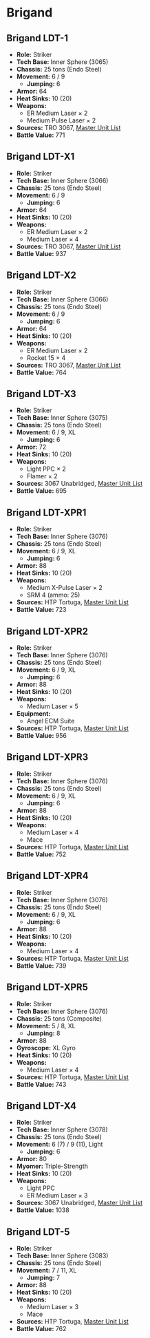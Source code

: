 # Brigand
## Brigand LDT-1
- **Role:** Striker
- **Tech Base:** Inner Sphere (3065)
- **Chassis:** 25 tons (Endo Steel)
- **Movement:** 6 / 9
  - **Jumping:** 6
- **Armor:** 64
- **Heat Sinks:** 10 (20)
- **Weapons:**
  - ER Medium Laser × 2
  - Medium Pulse Laser × 2
- **Sources:** TRO 3067, [Master Unit List](http://masterunitlist.info/Unit/Details/3859/brigand-ldt-1)
- **Battle Value:** 771

## Brigand LDT-X1
- **Role:** Striker
- **Tech Base:** Inner Sphere (3066)
- **Chassis:** 25 tons (Endo Steel)
- **Movement:** 6 / 9
  - **Jumping:** 6
- **Armor:** 64
- **Heat Sinks:** 10 (20)
- **Weapons:**
  - ER Medium Laser × 2
  - Medium Laser × 4
- **Sources:** TRO 3067, [Master Unit List](http://masterunitlist.info/Unit/Details/3860/brigand-ldt-x1)
- **Battle Value:** 937

## Brigand LDT-X2
- **Role:** Striker
- **Tech Base:** Inner Sphere (3066)
- **Chassis:** 25 tons (Endo Steel)
- **Movement:** 6 / 9
  - **Jumping:** 6
- **Armor:** 64
- **Heat Sinks:** 10 (20)
- **Weapons:**
  - ER Medium Laser × 2
  - Rocket 15 × 4
- **Sources:** TRO 3067, [Master Unit List](http://masterunitlist.info/Unit/Details/3861/brigand-ldt-x2)
- **Battle Value:** 764

## Brigand LDT-X3
- **Role:** Striker
- **Tech Base:** Inner Sphere (3075)
- **Chassis:** 25 tons (Endo Steel)
- **Movement:** 6 / 9, XL
  - **Jumping:** 6
- **Armor:** 72
- **Heat Sinks:** 10 (20)
- **Weapons:**
  - Light PPC × 2
  - Flamer × 2
- **Sources:** 3067 Unabridged, [Master Unit List](http://masterunitlist.info/Unit/Details/5653/brigand-ldt-x3)
- **Battle Value:** 695

## Brigand LDT-XPR1
- **Role:** Striker
- **Tech Base:** Inner Sphere (3076)
- **Chassis:** 25 tons (Endo Steel)
- **Movement:** 6 / 9, XL
  - **Jumping:** 6
- **Armor:** 88
- **Heat Sinks:** 10 (20)
- **Weapons:**
  - Medium X-Pulse Laser × 2
  - SRM 4 (ammo: 25)
- **Sources:** HTP Tortuga, [Master Unit List](http://masterunitlist.info/Unit/Details/7313/brigand-ldt-xpr1)
- **Battle Value:** 723

## Brigand LDT-XPR2
- **Role:** Striker
- **Tech Base:** Inner Sphere (3076)
- **Chassis:** 25 tons (Endo Steel)
- **Movement:** 6 / 9, XL
  - **Jumping:** 6
- **Armor:** 88
- **Heat Sinks:** 10 (20)
- **Weapons:**
  - Medium Laser × 5
- **Equipment:**
  - Angel ECM Suite
- **Sources:** HTP Tortuga, [Master Unit List](http://masterunitlist.info/Unit/Details/7314/brigand-ldt-xpr2)
- **Battle Value:** 956

## Brigand LDT-XPR3
- **Role:** Striker
- **Tech Base:** Inner Sphere (3076)
- **Chassis:** 25 tons (Endo Steel)
- **Movement:** 6 / 9, XL
  - **Jumping:** 6
- **Armor:** 88
- **Heat Sinks:** 10 (20)
- **Weapons:**
  - Medium Laser × 4
  - Mace
- **Sources:** HTP Tortuga, [Master Unit List](http://masterunitlist.info/Unit/Details/7315/brigand-ldt-xpr3)
- **Battle Value:** 752

## Brigand LDT-XPR4
- **Role:** Striker
- **Tech Base:** Inner Sphere (3076)
- **Chassis:** 25 tons (Endo Steel)
- **Movement:** 6 / 9, XL
  - **Jumping:** 6
- **Armor:** 88
- **Heat Sinks:** 10 (20)
- **Weapons:**
  - Medium Laser × 4
- **Sources:** HTP Tortuga, [Master Unit List](http://masterunitlist.info/Unit/Details/7316/brigand-ldt-xpr4)
- **Battle Value:** 739

## Brigand LDT-XPR5
- **Role:** Striker
- **Tech Base:** Inner Sphere (3076)
- **Chassis:** 25 tons (Composite)
- **Movement:** 5 / 8, XL
  - **Jumping:** 8
- **Armor:** 88
- **Gyroscope:** XL Gyro
- **Heat Sinks:** 10 (20)
- **Weapons:**
  - Medium Laser × 4
- **Sources:** HTP Tortuga, [Master Unit List](http://masterunitlist.info/Unit/Details/7317/brigand-ldt-xpr5)
- **Battle Value:** 743

## Brigand LDT-X4
- **Role:** Striker
- **Tech Base:** Inner Sphere (3078)
- **Chassis:** 25 tons (Endo Steel)
- **Movement:** 6 (7) / 9 (11), Light
  - **Jumping:** 6
- **Armor:** 80
- **Myomer:** Triple-Strength
- **Heat Sinks:** 10 (20)
- **Weapons:**
  - Light PPC
  - ER Medium Laser × 3
- **Sources:** 3067 Unabridged, [Master Unit List](http://masterunitlist.info/Unit/Details/5654/brigand-ldt-x4)
- **Battle Value:** 1038

## Brigand LDT-5
- **Role:** Striker
- **Tech Base:** Inner Sphere (3083)
- **Chassis:** 25 tons (Endo Steel)
- **Movement:** 7 / 11, XL
  - **Jumping:** 7
- **Armor:** 88
- **Heat Sinks:** 10 (20)
- **Weapons:**
  - Medium Laser × 3
  - Mace
- **Sources:** HTP Tortuga, [Master Unit List](http://masterunitlist.info/Unit/Details/7312/brigand-ldt-5)
- **Battle Value:** 762

